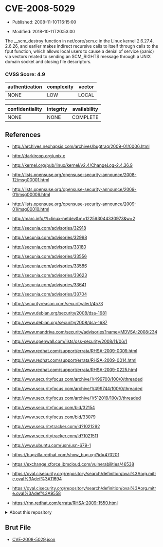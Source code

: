 # CVE-2008-5029

- Published: 2008-11-10T16:15:00

- Modified: 2018-10-11T20:53:00

The __scm_destroy function in net/core/scm.c in the Linux kernel 2.6.27.4, 2.6.26, and earlier makes indirect recursive calls to itself through calls to the fput function, which allows local users to cause a denial of service (panic) via vectors related to sending an SCM_RIGHTS message through a UNIX domain socket and closing file descriptors.

### CVSS Score: **4.9**

| authentication | complexity | vector |
| --- | --- | --- |
| NONE | LOW | LOCAL |

| confidentiality | integrity | availability |
| --- | --- | --- |
| NONE | NONE | COMPLETE |

## References

* http://archives.neohapsis.com/archives/bugtraq/2009-01/0006.html

* http://darkircop.org/unix.c

* http://kernel.org/pub/linux/kernel/v2.4/ChangeLog-2.4.36.9

* http://lists.opensuse.org/opensuse-security-announce/2008-12/msg00001.html

* http://lists.opensuse.org/opensuse-security-announce/2009-01/msg00006.html

* http://lists.opensuse.org/opensuse-security-announce/2009-01/msg00010.html

* http://marc.info/?l=linux-netdev&m=122593044330973&w=2

* http://secunia.com/advisories/32918

* http://secunia.com/advisories/32998

* http://secunia.com/advisories/33180

* http://secunia.com/advisories/33556

* http://secunia.com/advisories/33586

* http://secunia.com/advisories/33623

* http://secunia.com/advisories/33641

* http://secunia.com/advisories/33704

* http://securityreason.com/securityalert/4573

* http://www.debian.org/security/2008/dsa-1681

* http://www.debian.org/security/2008/dsa-1687

* http://www.mandriva.com/security/advisories?name=MDVSA-2008:234

* http://www.openwall.com/lists/oss-security/2008/11/06/1

* http://www.redhat.com/support/errata/RHSA-2009-0009.html

* http://www.redhat.com/support/errata/RHSA-2009-0014.html

* http://www.redhat.com/support/errata/RHSA-2009-0225.html

* http://www.securityfocus.com/archive/1/499700/100/0/threaded

* http://www.securityfocus.com/archive/1/499744/100/0/threaded

* http://www.securityfocus.com/archive/1/512019/100/0/threaded

* http://www.securityfocus.com/bid/32154

* http://www.securityfocus.com/bid/33079

* http://www.securitytracker.com/id?1021292

* http://www.securitytracker.com/id?1021511

* http://www.ubuntu.com/usn/usn-679-1

* https://bugzilla.redhat.com/show_bug.cgi?id=470201

* https://exchange.xforce.ibmcloud.com/vulnerabilities/46538

* https://oval.cisecurity.org/repository/search/definition/oval%3Aorg.mitre.oval%3Adef%3A11694

* https://oval.cisecurity.org/repository/search/definition/oval%3Aorg.mitre.oval%3Adef%3A9558

* https://rhn.redhat.com/errata/RHSA-2009-1550.html

<details>
<summary>About this repository</summary> 

  This repository is part of the project [Live Hack CVE](https://github.com/Live-Hack-CVE). Main website can be found [www.live-hack.org](https://www.live-hack.org) 
  
  Made by [Sn0wAlice](https://github.com/Sn0wAlice) for the people that care about security and need to have a feed of the latest CVEs. Hope you enjoy it, don't forget to star the repo and follow me on [Twitter](https://twitter.com/Sn0wAlice) and [Github](https://github.com/Sn0wAlice). And that is my [personnal website](https://www.alice-snow.me/)

  - [Home Page](https://github.com/Live-Hack-CVE)
  - [Framework](https://github.com/Live-Hack-CVE/cve-framework)
  - [CVE database](https://github.com/Live-Hack-CVE/full_database)
  - [Changelog](https://github.com/Live-Hack-CVE/Changelog)
</details>

## Brut File

* [CVE-2008-5029.json](https://raw.githubusercontent.com/Live-Hack-CVE/full_database/main/cves/2008/CVE-2008-5029.json)

